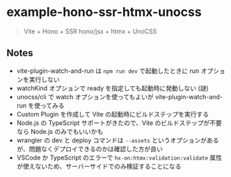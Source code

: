 # example-hono-ssr-htmx-unocss

> Vite + Hono + SSR hono/jsx + htmx + UnoCSS

## Notes

- vite-plugin-watch-and-run は `npm run dev` で起動したときに run オプションを実行しない
- watchKind オプションで ready を指定しても起動時に発動しない (謎)
- unocss/cli で watch オプションを使ってもよいが vite-plugin-watch-and-run を使ってみる
- Custom Plugin を作成して Vite の起動時にビルドステップを実行する
- Node.js の TypeScript サポートがきたので、Vite のビルドステップが不要なら Node.js のみでもいいかも
- wrangler の dev と deploy コマンドは `--assets` というオプションがあるが、問題なくデプロイできるのかは確認した方が良い
- VSCode か TypeScript のエラーで `hx-on:htmx:validation:validate` 属性が使えないため、サーバーサイドでのみ検証することになる
